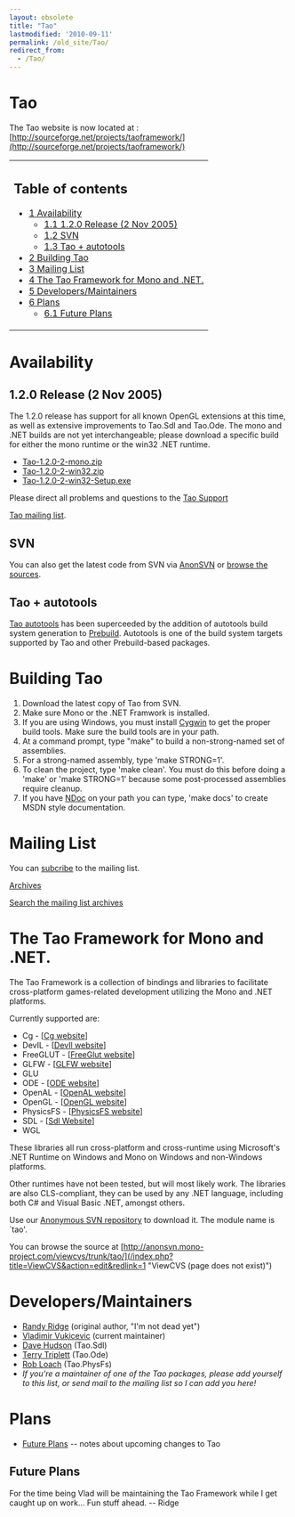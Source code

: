 ```yaml
---
layout: obsolete
title: "Tao"
lastmodified: '2010-09-11'
permalink: /old_site/Tao/
redirect_from:
  - /Tao/
---
```


Tao
===

The Tao website is now located at : [http://sourceforge.net/projects/taoframework/](http://sourceforge.net/projects/taoframework/)

<table>
<col width="100%" />
<tbody>
<tr class="odd">
<td align="left"><h2>Table of contents</h2>
<ul>
<li><a href="#availability">1 Availability</a>
<ul>
<li><a href="#120-release-2-nov-2005">1.1 1.2.0 Release (2 Nov 2005)</a></li>
<li><a href="#svn">1.2 SVN</a></li>
<li><a href="#tao--autotools">1.3 Tao + autotools</a></li>
</ul></li>
<li><a href="#building-tao">2 Building Tao</a></li>
<li><a href="#mailing-list">3 Mailing List</a></li>
<li><a href="#the-tao-framework-for-mono-and-net">4 The Tao Framework for Mono and .NET.</a></li>
<li><a href="#developersmaintainers">5 Developers/Maintainers</a></li>
<li><a href="#plans">6 Plans</a>
<ul>
<li><a href="#future-plans">6.1 Future Plans</a></li>
</ul></li>
</ul></td>
</tr>
</tbody>
</table>

Availability
============

1.2.0 Release (2 Nov 2005)
--------------------------

The 1.2.0 release has support for all known OpenGL extensions at this time, as well as extensive improvements to Tao.Sdl and Tao.Ode. The mono and .NET builds are not yet interchangeable; please download a specific build for either the mono runtime or the win32 .NET runtime.

-   [Tao-1.2.0-2-mono.zip](http://www.go-mono.com/tao/1.2.0/Tao-1.2.0-2-mono.zip)
-   [Tao-1.2.0-2-win32.zip](http://www.go-mono.com/tao/1.2.0/Tao-1.2.0-2-win32.zip)
-   [Tao-1.2.0-2-win32-Setup.exe](http://www.go-mono.com/tao/1.2.0/Tao-1.2.0-2-win32-Setup.exe)

Please direct all problems and questions to the [Tao Support](http://sourceforge.net/projects/taoframework/support/)

[Tao mailing list](http://galactus.ximian.com/pipermail/tao-list/).

SVN
---

You can also get the latest code from SVN via [AnonSVN]({{site.github.url}}/old_site/SourceCodeRepository) or [browse the sources](http://anonsvn.mono-project.com/viewvc/trunk/tao/).

Tao + autotools
---------------

[Tao autotools]({{site.github.url}}/old_site/Tao_autotools "Tao autotools") has been superceeded by the addition of autotools build system generation to [Prebuild]({{site.github.url}}/old_site/Prebuild "Prebuild"). Autotools is one of the build system targets supported by Tao and other Prebuild-based packages.

Building Tao
============

1.  Download the latest copy of Tao from SVN.
2.  Make sure Mono or the .NET Framwork is installed.
3.  If you are using Windows, you must install [Cygwin](http://www.cygwin.com) to get the proper build tools. Make sure the build tools are in your path.
4.  At a command prompt, type "make" to build a non-strong-named set of assemblies.
5.  For a strong-named assembly, type 'make STRONG=1'.
6.  To clean the project, type 'make clean'. You must do this before doing a 'make' or 'make STRONG=1' because some post-processed assemblies require cleanup.
7.  If you have [NDoc](http://ndoc.sourceforge.net) on your path you can type, 'make docs' to create MSDN style documentation.

Mailing List
============

You can [subcribe](http://galactus.ximian.com/mailman/listinfo/tao-list) to the mailing list.

[Archives](http://galactus.ximian.com/pipermail/tao-list/)

[Search the mailing list archives](http://www.google.com/search?hl=en&q=site%3Agalactus.ximian.com+Tao)

The Tao Framework for Mono and .NET.
====================================

The Tao Framework is a collection of bindings and libraries to facilitate cross-platform games-related development utilizing the Mono and .NET platforms.

Currently supported are:

-   Cg - [[Cg website](http://developer.nvidia.com/page/cg_main.html)]
-   DevIL - [[DevIl website](http://openil.sourceforge.net)]
-   FreeGLUT - [[FreeGlut website](http://freeglut.sourceforge.net)]
-   GLFW - [[GLFW website](http://glfw.sourceforge.net/)]
-   GLU
-   ODE - [[ODE website](http://www.ode.org/)]
-   OpenAL - [[OpenAL website](http://openal.org/)]
-   OpenGL - [[OpenGL website](http://opengl.org/)]
-   PhysicsFS - [[PhysicsFS website](http://icculus.org/physfs/)]
-   SDL - [[Sdl Website](http://www.libsdl.org)]
-   WGL

 These libraries all run cross-platform and cross-runtime using Microsoft's .NET Runtime on Windows and Mono on Windows and non-Windows platforms.

Other runtimes have not been tested, but will most likely work. The libraries are also CLS-compliant, they can be used by any .NET language, including both C\# and Visual Basic .NET, amongst others.

Use our [Anonymous SVN repository]({{site.github.url}}/old_site/SourceCodeRepository) to download it. The module name is \`tao'.

You can browse the source at [http://anonsvn.mono-project.com/viewcvs/trunk/tao/](/index.php?title=ViewCVS&action=edit&redlink=1 "ViewCVS (page does not exist)")

Developers/Maintainers
======================

-   [Randy Ridge](/index.php?title=RandyRidge&action=edit&redlink=1 "RandyRidge (page does not exist)") (original author, "I'm not dead yet")
-   [Vladimir Vukicevic](/index.php?title=VladimirVukicevic&action=edit&redlink=1 "VladimirVukicevic (page does not exist)") (current maintainer)
-   [Dave Hudson](/index.php?title=DaveHudson&action=edit&redlink=1 "DaveHudson (page does not exist)") (Tao.Sdl)
-   [Terry Triplett](/index.php?title=TerryTriplett&action=edit&redlink=1 "TerryTriplett (page does not exist)") (Tao.Ode)
-   [Rob Loach](/index.php?title=RobLoach&action=edit&redlink=1 "RobLoach (page does not exist)") (Tao.PhysFs)
-   *If you're a maintainer of one of the Tao packages, please add yourself to this list, or send mail to the mailing list so I can add you here!*

Plans
=====

-   [Future Plans]({{site.github.url}}/old_site/Tao:FuturePlans "Tao:FuturePlans") -- notes about upcoming changes to Tao

Future Plans
------------

For the time being Vlad will be maintaining the Tao Framework while I get caught up on work... Fun stuff ahead. -- Ridge

